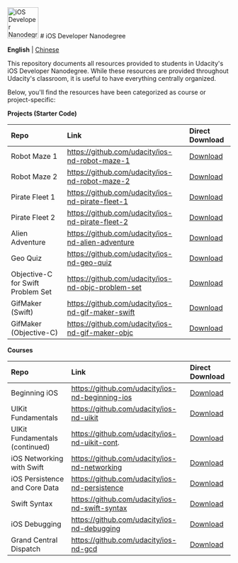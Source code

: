 <img src="https://s3-us-west-1.amazonaws.com/udacity-content/degrees/catalog-images/nd003.png" alt="iOS Developer Nanodegree logo" height="70" >
# iOS Developer Nanodegree

**English** | [Chinese](https://github.com/udacity/ios-nd-repos/blob/master/README_CN.md)

This repository documents all resources provided to students in Udacity's iOS Developer Nanodegree. While these resources are provided throughout Udacity's classroom, it is useful to have everything centrally organized.

Below, you'll find the resources have been categorized as course or project-specific:

**Projects (Starter Code)**

| Repo  | Link  | Direct Download  |
| :---- |:----- |:---------------- |
| Robot Maze 1 | https://github.com/udacity/ios-nd-robot-maze-1 | [Download](https://github.com/udacity/ios-nd-robot-maze-1/archive/master.zip) |
| Robot Maze 2 | https://github.com/udacity/ios-nd-robot-maze-2 | [Download](https://github.com/udacity/ios-nd-robot-maze-2/archive/master.zip) |
| Pirate Fleet 1 | https://github.com/udacity/ios-nd-pirate-fleet-1 | [Download](https://github.com/udacity/ios-nd-pirate-fleet-1/archive/master.zip) |
| Pirate Fleet 2 | https://github.com/udacity/ios-nd-pirate-fleet-2 | [Download](https://github.com/udacity/ios-nd-pirate-fleet-2/archive/master.zip) |
| Alien Adventure | https://github.com/udacity/ios-nd-alien-adventure | [Download](https://github.com/udacity/ios-nd-alien-adventure/archive/master.zip) |
| Geo Quiz | https://github.com/udacity/ios-nd-geo-quiz | [Download](https://github.com/udacity/ios-nd-geo-quiz/archive/master.zip) |
| Objective-C for Swift Problem Set | https://github.com/udacity/ios-nd-objc-problem-set | [Download](https://github.com/udacity/ios-nd-objc-problem-set/archive/master.zip) |
| GifMaker (Swift) | https://github.com/udacity/ios-nd-gif-maker-swift | [Download](https://github.com/udacity/ios-nd-gif-maker-swift/archive/master.zip) |
| GifMaker (Objective-C) | https://github.com/udacity/ios-nd-gif-maker-objc | [Download](https://github.com/udacity/ios-nd-gif-maker-objc) |

**Courses**

| Repo  | Link  | Direct Download  |
| :---- |:----- |:---------------- |
| Beginning iOS | https://github.com/udacity/ios-nd-beginning-ios | [Download](https://github.com/udacity/ios-nd-beginning-ios/archive/master.zip) |
| UIKit Fundamentals | https://github.com/udacity/ios-nd-uikit | [Download](https://github.com/udacity/ios-nd-uikit/archive/master.zip) |
| UIKit Fundamentals (continued) | https://github.com/udacity/ios-nd-uikit-cont. | [Download](https://github.com/udacity/ios-nd-uikit-cont./archive/master.zip) |
| iOS Networking with Swift | https://github.com/udacity/ios-nd-networking | [Download](https://github.com/udacity/ios-nd-networking/archive/master.zip) |
| iOS Persistence and Core Data | https://github.com/udacity/ios-nd-persistence | [Download](https://github.com/udacity/ios-nd-persistence/archive/master.zip) |
| Swift Syntax | https://github.com/udacity/ios-nd-swift-syntax | [Download](https://github.com/udacity/ios-nd-swift-syntax/archive/master.zip) |
| iOS Debugging | https://github.com/udacity/ios-nd-debugging | [Download](https://github.com/udacity/ios-nd-debugging/archive/master.zip) |
| Grand Central Dispatch | https://github.com/udacity/ios-nd-gcd | [Download](https://github.com/udacity/ios-nd-gcd/archive/master.zip) |

